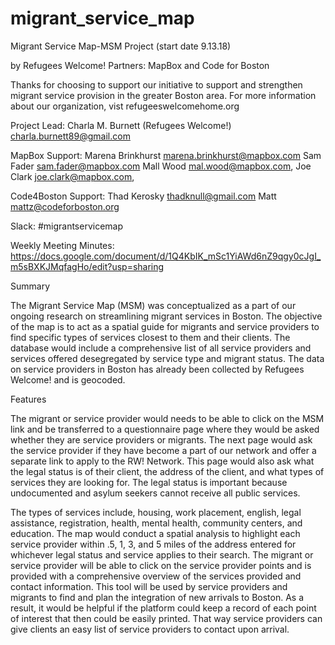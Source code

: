 # migrant_service_map


Migrant Service Map-MSM Project (start date 9.13.18)

by Refugees Welcome!
Partners: MapBox and Code for Boston 

Thanks for choosing to support our initiative to support and strengthen migrant service provision in the greater Boston area. For more information about our organization, vist refugeeswelcomehome.org 

Project Lead: 
Charla M. Burnett (Refugees Welcome!) charla.burnett89@gmail.com

MapBox Support: 
Marena Brinkhurst marena.brinkhurst@mapbox.com
Sam Fader sam.fader@mapbox.com 
Mall Wood mal.wood@mapbox.com,
Joe Clark joe.clark@mapbox.com,

Code4Boston Support: 
Thad Kerosky <thadknull@gmail.com>
Matt mattz@codeforboston.org

Slack: 
#migrantservicemap

Weekly Meeting Minutes: 
https://docs.google.com/document/d/1Q4KbIK_mSc1YiAWd6nZ9qgy0cJgI_m5sBXKJMqfagHo/edit?usp=sharing



Summary

The Migrant Service Map (MSM) was conceptualized as a part of our ongoing research on streamlining migrant services in Boston. The objective of the map is to act as a spatial guide for migrants and service providers to find specific types of services closest to them and their clients. The database would include a comprehensive list of all service providers and services offered desegregated by service type and migrant status. The data on service providers in Boston has already been collected by Refugees Welcome! and is geocoded. 


Features 

The migrant or service provider would needs to be able to click on the MSM link and be transferred to a questionnaire page where they would be asked whether they are service providers or migrants. The next page would ask the service provider if they have become a part of our network and offer a separate link to apply to the RW! Network. This page would also ask what the legal status is of their client, the address of the client, and what types of services they are looking for. The legal status is important because undocumented and asylum seekers cannot receive all public services.

The types of services include, housing, work placement, english, legal assistance, registration, health, mental health, community centers, and education. The map would conduct a spatial analysis to highlight each service provider within .5, 1, 3, and 5 miles of the address entered for whichever legal status and service applies to their search. The migrant or service provider will be able to click on the service provider points and is provided with a comprehensive overview of the services provided and contact information. This tool will be used by service providers and migrants to find and plan the integration of new arrivals to Boston. As a result, it would be helpful if the platform could keep a record of each point of interest that then could be easily printed. That way service providers can give clients an easy list of service providers to contact upon arrival. 



